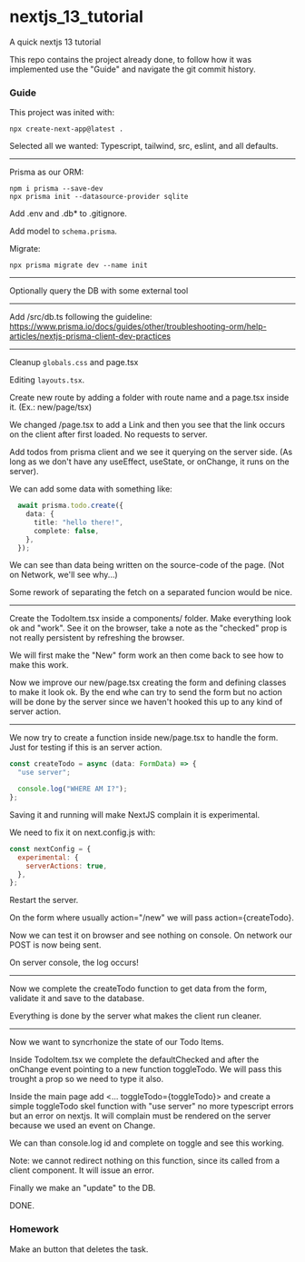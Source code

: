 # nextjs_13_tutorial
A quick nextjs 13 tutorial

This repo contains the project already done, to follow how it was
implemented use the "Guide" and navigate the git commit history.


### Guide
This project was inited with:
```
npx create-next-app@latest .
```

Selected all we wanted: Typescript, tailwind, src, eslint, and all
defaults.

----

Prisma as our ORM:
```
npm i prisma --save-dev
npx prisma init --datasource-provider sqlite
```

Add .env  and .db* to .gitignore.

Add model to `schema.prisma`.

Migrate:
```
npx prisma migrate dev --name init
```

----

Optionally query the DB with some external tool

----

Add /src/db.ts following the guideline:
https://www.prisma.io/docs/guides/other/troubleshooting-orm/help-articles/nextjs-prisma-client-dev-practices

----

Cleanup `globals.css` and page.tsx

Editing `layouts.tsx`.

Create new route by adding a folder with route name and a page.tsx
inside it.  (Ex.: new/page/tsx)


We changed /page.tsx to add a Link and then you see that the link
occurs on the client after first loaded. No requests to server.


Add todos from prisma client and we see it querying on the server
side.  (As long as we don't have any useEffect, useState, or onChange,
it runs on the server).

We can add some data with something like:
```ts
  await prisma.todo.create({
    data: {
      title: "hello there!",
      complete: false,
    },
  });
```

We can see than data being written on the source-code of the page.
(Not on Network, we'll see why...)


Some rework of separating the fetch on a separated funcion would be nice.

----

Create the TodoItem.tsx inside a components/ folder. Make everything look
ok and "work". See it on the browser, take a note as the "checked" prop is
not really persistent by refreshing the browser.


We will first make the "New" form work an then come back to see how to make
this work.


Now we improve our new/page.tsx creating the form and defining classes
to make it look ok. By the end whe can try to send the form but no 
action will be done by the server since we haven't hooked this up to 
any kind of server action.

---- 

We now try to create a function inside new/page.tsx to handle the form.
Just for testing if this is an server action.

```ts
const createTodo = async (data: FormData) => {
  "use server";

  console.log("WHERE AM I?");
};
```

Saving it and running will make NextJS complain it is experimental.

We need to fix it on  next.config.js with:
```js
const nextConfig = {
  experimental: {
    serverActions: true,
  },
};
```

Restart the server.

On the form where usually action="/new" we will pass
action={createTodo}.

Now we can test it on browser and see nothing on console. On network
our POST is now being sent.

On server console, the log occurs!

---- 


Now we complete the createTodo function to get data from the form,
validate it and save to the database.

Everything is done by the server what makes the client run cleaner.

----

Now we want to syncrhonize the state of our Todo Items.

Inside TodoItem.tsx we complete the defaultChecked and after the
onChange event pointing to a new function toggleTodo. We will pass
this trought a prop so we need to type it also.

Inside the main page add <... toggleTodo={toggleTodo}> and create a
simple toggleTodo skel function with "use server" no more typescript
errors but an error on nextjs. It will complain <TodoItem> must be
rendered on the server because we used an event on Change.

We can than console.log id and complete on toggle and see this working.

Note: we cannot redirect nothing on this function, since its called
from a client component. It will issue an error.


Finally we make an "update" to the DB.

DONE.

### Homework

Make an button that deletes the task.
